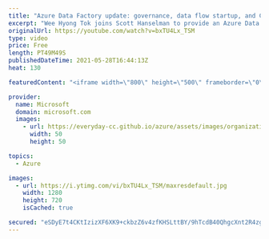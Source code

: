 ```yaml
---
title: "Azure Data Factory update: governance, data flow startup, and CI/CD | Azure Friday"
excerpt: "Wee Hyong Tok joins Scott Hanselman to provide an Azure Data Factory update with several members of the Azure Data Factory engineering team.  0:22 – Intro 2:48 – Using Azure Data Factory and Azure Purview for data governance and data integration (Linda Wang) 16:37 – Fast startup time to data flow compute"
originalUrl: https://youtube.com/watch?v=bxTU4Lx_TSM
type: video
price: Free
length: PT49M49S
publishedDateTime: 2021-05-28T16:44:13Z
heat: 130

featuredContent: "<iframe width=\"800\" height=\"500\" frameborder=\"0\" src=\"https://www.youtube.com/embed/bxTU4Lx_TSM\" allow=\"accelerometer; autoplay; encrypted-media; gyroscope; picture-in-picture\" allowfullscreen></iframe>"

provider:
  name: Microsoft
  domain: microsoft.com
  images:
    - url: https://everyday-cc.github.io/azure/assets/images/organizations/microsoft.com-50x50.jpg
      width: 50
      height: 50

topics:
  - Azure

images:
  - url: https://i.ytimg.com/vi/bxTU4Lx_TSM/maxresdefault.jpg
    width: 1280
    height: 720
    isCached: true

secured: "eSDyE7t4CKtIzizXF6XK9+ckbzZ6v4zfKHSLttBY/9hTcdB40QhgcXnt2R4zgFe2OiQjmEhGQwSZqgzN+Hy+hGgb8jg6c1ZCvl68/3GO5rR1xyexAeIVclCT2ad3/K1c4z4g2rm/2LaetGEiEwZskGJl00/AILWQoa3Kt3/0B0QWD5AVWFzB1jzgHnzRkxihr/SLXT+QO6ZkynZCAXZGx/7D8ql1dFJfkyb6N8oSvFTVgDvuD7sukXzfMYxSHzcjpyMjbBeA0lxpgsJW9lfFCw5xc7JwQ99VarCuTsLjJlIMTFIKjY4VgrxOhgcwlFWUqRHs4lCLraRz77z/xA/VH6Eij5LN/z0cPsyEQa9BaDPBao3Q7CJ7na0mr6hfAJtvkdpZc9HLrILq3VcQPjSLi1PbsreecAacXYqd7lXv+rU=;EQcQHuBm00kNMJhQAMAnJg=="
---
```


